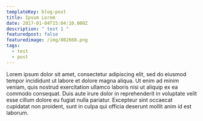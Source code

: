```yaml
---
templateKey: blog-post
title: Ipsum Lorem
date: 2017-01-04T15:04:10.000Z
description: " test 1 "
featuredpost: false
featuredimage: /img/802668.png
tags:
  - test
  - post
---
```

Lorem ipsum dolor sit amet, consectetur adipiscing elit, sed do eiusmod tempor incididunt ut labore et dolore magna aliqua. Ut enim ad minim veniam, quis nostrud exercitation ullamco laboris nisi ut aliquip ex ea commodo consequat. Duis aute irure dolor in reprehenderit in voluptate velit esse cillum dolore eu fugiat nulla pariatur. Excepteur sint occaecat cupidatat non proident, sunt in culpa qui officia deserunt mollit anim id  est laborum.